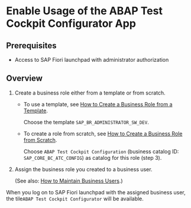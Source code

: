 <!-- loiof8896e34c39a4a13a1bbab90ea84b1ff -->

# Enable Usage of the ABAP Test Cockpit Configurator App



<a name="loiof8896e34c39a4a13a1bbab90ea84b1ff__section_atc_conf_prereq"/>

## Prerequisites

-   Access to SAP Fiori launchpad with administrator authorization



<a name="loiof8896e34c39a4a13a1bbab90ea84b1ff__section_atc_conf_enablement_overview"/>

## Overview

1.  Create a business role either from a template or from scratch.
    -   To use a template, see [How to Create a Business Role from a Template](how-to-create-a-business-role-from-a-template-ec310a8.md).

        Choose the template `SAP_BR_ADMINISTRATOR_SW_DEV`.


    -   To create a role from scratch, see [How to Create a Business Role from Scratch](how-to-create-a-business-role-from-scratch-f65e51a.md).

        Choose `ABAP Test Cockpit Configuration` \(business catalog ID: `SAP_CORE_BC_ATC_CONFIG`\) as catalog for this role \(step 3\).


2.  Assign the business role you created to a business user.

    \(See also: [How to Maintain Business Users](how-to-maintain-business-users-db1d0b4.md).\)


When you log on to SAP Fiori launchpad with the assigned business user, the tile`ABAP Test Cockpit Configurator` will be available.

